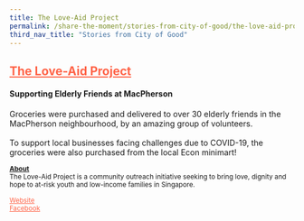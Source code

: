```yaml
---
title: The Love-Aid Project 
permalink: /share-the-moment/stories-from-city-of-good/the-love-aid-project
third_nav_title: "Stories from City of Good"
---
```

## <a href="https://www.theloveaidproject.org/" style="color:tomato">The Love-Aid Project</a> 

#### Supporting Elderly Friends at MacPherson

Groceries were purchased and delivered to over 30 elderly friends in the MacPherson neighbourhood, by an amazing group of volunteers.<br><br>To support local businesses facing challenges due to COVID-19, the groceries were also purchased from the local Econ minimart!  


<sup><b><u>About</u></b><br>
The Love-Aid Project is a community outreach initiative seeking to bring love, dignity and hope to at-risk youth and low-income families in Singapore.<br><br><a href="http://www.theloveaidproject.org/?fbclid=IwAR0DqHvpUqJS1rxUZMsBXQRhcFdJXQVOfZhGuDYzSN_g6BeEu52UYnMKS4A" style="color:tomato">Website</a><br><a href="https://www.facebook.com/theloveaidproject/" style="color:tomato">Facebook</a></sup>
